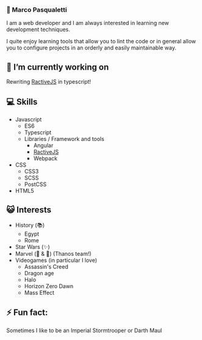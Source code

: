 ### 🤝 Marco Pasqualetti
I am a web developer and I am always interested in learning new development techniques.

I quite enjoy learning tools that allow you to lint the code or in general allow you to configure projects in an orderly and easily maintainable way.

## 🔭 I’m currently working on
Rewriting [RactiveJS](https://ractive.js.org) in typescript!

## 💻 Skills
* Javascript
  * ES6
  * Typescript
  * Libraries / Framework and tools
    * Angular
    * [RactiveJS](https://ractive.js.org)
    * Webpack
* CSS
  * CSS3
  * SCSS
  * PostCSS
* HTML5

## 😺 Interests
* History (📚)
  * Egypt
  * Rome
* Star Wars (✨)
* Marvel (📓 & 🎥) (Thanos team!)
* Videogames (in particular I love)
  * Assassin's Creed
  * Dragon age
  * Halo
  * Horizon Zero Dawn
  * Mass Effect

## ⚡ Fun fact:
Sometimes I like to be an Imperial Stormtrooper or Darth Maul

<!--
**marcalexiei/marcalexiei** is a ✨ _special_ ✨ repository because its `README.md` (this file) appears on your GitHub profile.

Here are some ideas to get you started:

-  ...
- 🌱 I’m currently learning ...
- 👯 I’m looking to collaborate on ...
- 🤔 I’m looking for help with ...
- 💬 Ask me about ...
- 📫 How to reach me: ...
- 😄 Pronouns: ...
-->
